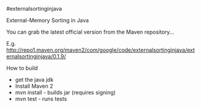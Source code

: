 #externalsortinginjava


External-Memory Sorting in Java


You can grab the latest official version from the 
Maven repository...

E.g. http://repo1.maven.org/maven2/com/google/code/externalsortinginjava/externalsortinginjava/0.1.9/



How to build

- get the java jdk 
- Install Maven 2
- mvn install - builds jar (requires signing)
- mvn test - runs tests
